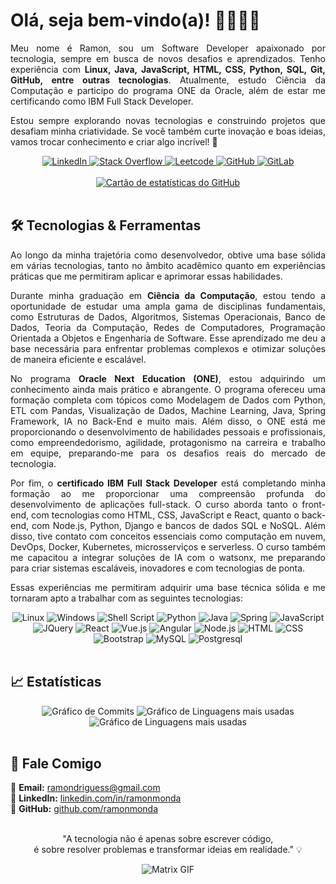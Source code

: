 # Olá, seja bem-vindo(a)! 👨🏻‍💻🌐

<div>
    <div align="justify">
        <p>Meu nome é Ramon, sou um Software Developer apaixonado por tecnologia, sempre em busca de novos desafios e aprendizados. Tenho experiência com <strong style="font-weight: bold;">Linux, Java, JavaScript, HTML, CSS, Python, SQL, Git, GitHub, entre outras tecnologias</strong>. Atualmente, estudo Ciência da Computação e participo do programa ONE da Oracle, além de estar me certificando como IBM Full Stack Developer.</p>
    </div>
    <div align="justify">
        <p>Estou sempre explorando novas tecnologias e construindo projetos que desafiam minha criatividade. Se você também curte inovação e boas ideias, vamos trocar conhecimento e criar algo incrível! 🚀
        </p>
    </div>
</div>

<div align="center">
    <a href="https://www.linkedin.com/in/ramonmonda/">
        <img src="https://img.shields.io/badge/LinkedIn-0077B5?style=for-the-badge&logo=linkedin&logoColor=white" alt="LinkedIn"/>
    </a>
    <a href="https://stackoverflow.com/users/22734723/ramonmonda">
        <img src="https://img.shields.io/badge/Stack_Overflow-FE7A16?style=for-the-badge&logo=stack-overflow&logoColor=white" alt="Stack Overflow"/>
    </a>
    <a href="https://leetcode.com/u/ramonmonda/">
        <img src="https://img.shields.io/badge/-LeetCode-FFA116?style=for-the-badge&logo=LeetCode&logoColor=black" alt="Leetcode"/>
    <!-- </a> -->
    <a href="https://github.com/ramonmonda">
        <img src="https://img.shields.io/badge/GitHub-100000?style=for-the-badge&logo=github&logoColor=white" alt="GitHub"/>
    </a>
    <a href="https://gitlab.com/ramonmonda">
        <img src="https://img.shields.io/badge/GitLab-330F63?style=for-the-badge&logo=gitlab&logoColor=white" alt="GitLab"/>
    </a>
</div><br>

<div align="center">
    <a href="https://github.com/ramonmonda/github-readme-stats">
        <img src="https://github-readme-stats.vercel.app/api?username=ramonmonda&show_icons=true&theme=vue" alt="Cartão de estatísticas do GitHub"/>
    </a>
</div><br>

## 🛠️ Tecnologias & Ferramentas

<div>
    <div align="justify">
        <p>Ao longo da minha trajetória como desenvolvedor, obtive uma base sólida em várias tecnologias, tanto no âmbito acadêmico quanto em experiências práticas que me permitiram aplicar e aprimorar essas habilidades.</p>
    </div>
    <div align="justify">
        <p>Durante minha graduação em <strong style="font-weight: bold;">Ciência da Computação</strong>, estou tendo a oportunidade de estudar uma ampla gama de disciplinas fundamentais, como Estruturas de Dados, Algoritmos, Sistemas Operacionais, Banco de Dados, Teoria da Computação, Redes de Computadores, Programação Orientada a Objetos e Engenharia de Software. Esse aprendizado me deu a base necessária para enfrentar problemas complexos e otimizar soluções de maneira eficiente e escalável.</p>
    </div>
    <div align="justify">
        <p>No programa <strong style="font-weight: bold;">Oracle Next Education (ONE)</strong>, estou adquirindo um conhecimento ainda mais prático e abrangente. O programa ofereceu uma formação completa com tópicos como Modelagem de Dados com Python, ETL com Pandas, Visualização de Dados, Machine Learning, Java, Spring Framework, IA no Back-End e muito mais. Além disso, o ONE está me proporcionando o desenvolvimento de habilidades pessoais e profissionais, como empreendedorismo, agilidade, protagonismo na carreira e trabalho em equipe, preparando-me para os desafios reais do mercado de tecnologia.</p>
    </div>
    <div align="justify">
        <p>Por fim, o <strong style="font-weight: bold;">certificado IBM Full Stack Developer</strong> está completando minha formação ao me proporcionar uma compreensão profunda do desenvolvimento de aplicações full-stack. O curso aborda tanto o front-end, com tecnologias como HTML, CSS, JavaScript e React, quanto o back-end, com Node.js, Python, Django e bancos de dados SQL e NoSQL. Além disso, tive contato com conceitos essenciais como computação em nuvem, DevOps, Docker, Kubernetes, microsserviços e serverless. O curso também me capacitou a integrar soluções de IA com o watsonx, me preparando para criar sistemas escaláveis, inovadores e com tecnologias de ponta.</p>
    </div>
    <div align="justify">
        <p>Essas experiências me permitiram adquirir uma base técnica sólida e me tornaram apto a trabalhar com as seguintes tecnologias:</p>
    </div>
</div>

<div align="center">
    <img src="https://img.shields.io/badge/Linux-FCC624?style=for-the-badge&logo=linux&logoColor=black" alt="Linux"/>
    <img src="https://img.shields.io/badge/Windows-0078D6?style=for-the-badge&logo=windows&logoColor=white" alt="Windows"/>
    <img src="    https://img.shields.io/badge/Shell_Script-121011?style=for-the-badge&logo=gnu-bash&logoColor=white" alt="Shell Script"/>
    <img src="https://img.shields.io/badge/Python-3776AB?style=for-the-badge&logo=python&logoColor=white" alt="Python"/>
    <img src="https://img.shields.io/badge/Java-ED8B00?style=for-the-badge&logo=openjdk&logoColor=white" alt="Java"/>
    <img src="https://img.shields.io/badge/Spring-6DB33F?style=for-the-badge&logo=spring&logoColor=white" alt="Spring"/>
    <img src="https://img.shields.io/badge/JavaScript-F7DF1E?style=for-the-badge&logo=javascript&logoColor=black" alt="JavaScript"/>
    <img src="https://img.shields.io/badge/jQuery-0769AD?style=for-the-badge&logo=jquery&logoColor=white" alt="JQuery"/>
    <img src="https://img.shields.io/badge/React-20232A?style=for-the-badge&logo=react&logoColor=61DAFB" alt="React"/>
    <img src="https://img.shields.io/badge/Vue.js-35495E?style=for-the-badge&logo=vue.js&logoColor=4FC08D" alt="Vue.js"/>
    <img src="https://img.shields.io/badge/Angular-DD0031?style=for-the-badge&logo=angular&logoColor=white" alt="Angular"/>
    <img src="https://img.shields.io/badge/Node.js-43853D?style=for-the-badge&logo=node.js&logoColor=white" alt="Node.js"/>
    <img src="https://img.shields.io/badge/HTML5-E34F26?style=for-the-badge&logo=html5&logoColor=white" alt="HTML"/>
    <img src="https://img.shields.io/badge/CSS3-1572B6?style=for-the-badge&logo=css3&logoColor=white" alt="CSS"/>
    <img src="https://img.shields.io/badge/Bootstrap-563D7C?style=for-the-badge&logo=bootstrap&logoColor=white" alt="Bootstrap"/>
    <img src="https://img.shields.io/badge/MySQL-00000F?style=for-the-badge&logo=mysql&logoColor=white" alt="MySQL"/>
    <img src="https://img.shields.io/badge/PostgreSQL-316192?style=for-the-badge&logo=postgresql&logoColor=white" alt="Postgresql"/>
</div><br>

## 📈 Estatísticas

<div align="center">
    <img src="https://github-profile-summary-cards.vercel.app/api/cards/profile-details?username=ramonmonda&show_icons=true&theme=vue&card_width=700px" alt="Gráfico de Commits"/>
    <img src="https://github-readme-streak-stats.herokuapp.com/?user=ramonmonda&show_icons=true&theme=vue&card_width=700px" alt="Gráfico de Linguagens mais usadas"/>
    <img src="https://github-readme-stats.vercel.app/api/top-langs/?username=ramonmonda&show_icons=true&theme=vue&card_width=700px" alt="Gráfico de Linguagens mais usadas"/>
</div><br>

## 💬 Fale Comigo

📧 **Email:** [ramondriguess@gmail.com](mailto:ramondriguess@gmail.com)  
🔗 **LinkedIn:** [linkedin.com/in/ramonmonda](https://www.linkedin.com/in/ramonmonda/)  
🐙 **GitHub:** [github.com/ramonmonda](https://github.com/ramonmonda)
<br><br>

<div align="center">
    <p>"A tecnologia não é apenas sobre escrever código,<br> é sobre resolver problemas e transformar ideias em realidade." 💡</p>
    <img src="https://media1.giphy.com/media/v1.Y2lkPTc5MGI3NjExaDBmaWY0NmlkaW91YWU1c2pzM3BjM2hkd2Vpa2Z2OGYyOXM0dmF5ayZlcD12MV9pbnRlcm5hbF9naWZfYnlfaWQmY3Q9Zw/3l5yJWhnbw5yyqDcQg/giphy.gif" alt="Matrix GIF"/>
</div>
